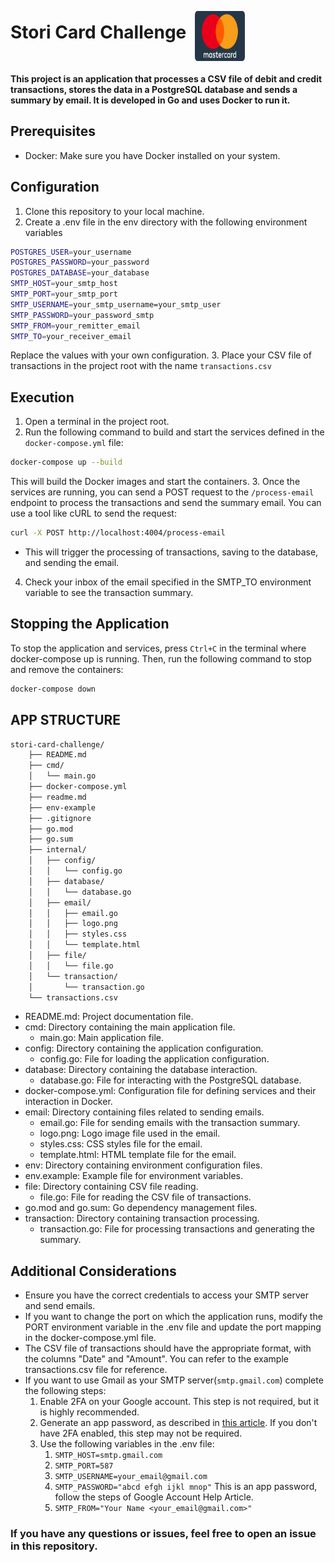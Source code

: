 <div align="left">
  <h1 style="display: inline-block;">Stori Card Challenge</h1>
  <img src="assets/mastercard.svg" alt="Mastercard Logo" width="80" height="80" style="vertical-align: middle; margin-left: 10px;">
</div>

#### This project is an application that processes a CSV file of debit and credit transactions, stores the data in a PostgreSQL database and sends a summary by email. It is developed in Go and uses Docker to run it.

## Prerequisites
* Docker: Make sure you have Docker installed on your system.

## Configuration 
1. Clone this repository to your local machine.
2. Create a .env file in the env directory with the following environment variables
```sh
POSTGRES_USER=your_username
POSTGRES_PASSWORD=your_password
POSTGRES_DATABASE=your_database
SMTP_HOST=your_smtp_host
SMTP_PORT=your_smtp_port
SMTP_USERNAME=your_smtp_username=your_smtp_user
SMTP_PASSWORD=your_password_smtp
SMTP_FROM=your_remitter_email
SMTP_TO=your_receiver_email
```
Replace the values with your own configuration.
3. Place your CSV file of transactions in the project root with the name ``` transactions.csv ```

## Execution
1. Open a terminal in the project root.
2. Run the following command to build and start the services defined in the ``` docker-compose.yml ``` file:
```sh
docker-compose up --build
```
This will build the Docker images and start the containers.
3. Once the services are running, you can send a POST request to the ```/process-email``` endpoint to process the transactions and send the summary email. You can use a tool like cURL to send the request:
```sh
curl -X POST http://localhost:4004/process-email
```
* This will trigger the processing of transactions, saving to the database, and sending the email.
4. Check your inbox of the email specified in the SMTP_TO environment variable to see the transaction summary.

## Stopping the Application
To stop the application and services, press ```Ctrl+C``` in the terminal where docker-compose up is running. Then, run the following command to stop and remove the containers:
```sh
docker-compose down
```

## APP STRUCTURE
```sh
stori-card-challenge/
    ├── README.md
    ├── cmd/
    │   └── main.go
    ├── docker-compose.yml
    ├── readme.md
    ├── env-example
    ├── .gitignore
    ├── go.mod
    ├── go.sum
    ├── internal/
    │   ├── config/
    │   │   └── config.go
    │   ├── database/
    │   │   └── database.go
    │   ├── email/
    │   │   ├── email.go
    │   │   ├── logo.png
    │   │   ├── styles.css
    │   │   └── template.html
    │   ├── file/
    │   │   └── file.go
    │   └── transaction/
    │       └── transaction.go
    └── transactions.csv
```
* README.md: Project documentation file.
* cmd: Directory containing the main application file.
  * main.go: Main application file.
* config: Directory containing the application configuration.
  * config.go: File for loading the application configuration.
* database: Directory containing the database interaction.
  * database.go: File for interacting with the PostgreSQL database.
* docker-compose.yml: Configuration file for defining services and their interaction in Docker.
* email: Directory containing files related to sending emails.
  * email.go: File for sending emails with the transaction summary.
  *  logo.png: Logo image file used in the email.
  *  styles.css: CSS styles file for the email.
  *  template.html: HTML template file for the email.
* env: Directory containing environment configuration files.
* env.example: Example file for environment variables.
* file: Directory containing CSV file reading.
  * file.go: File for reading the CSV file of transactions.
* go.mod and go.sum: Go dependency management files.
* transaction: Directory containing transaction processing.
  * transaction.go: File for processing transactions and generating the summary.

## Additional Considerations
* Ensure you have the correct credentials to access your SMTP server and send emails.
* If you want to change the port on which the application runs, modify the PORT environment variable in the .env file and update the port mapping in the docker-compose.yml file.
* The CSV file of transactions should have the appropriate format, with the columns "Date" and "Amount". You can refer to the example transactions.csv file for reference.
* If you want to use Gmail as your SMTP server(```smtp.gmail.com```) complete the following steps:
  1. Enable 2FA on your Google account. This step is not required, but it is highly recommended.
  2. Generate an app password, as described in [this article](https://support.google.com/accounts/answer/185833). If you don't have 2FA enabled, this step may not be required.
  3. Use the following variables in the .env file:
      1. `SMTP_HOST=smtp.gmail.com`
      2. `SMTP_PORT=587`
      3. `SMTP_USERNAME=your_email@gmail.com`
      4. `SMTP_PASSWORD="abcd efgh ijkl mnop"` This is an app password, follow the steps of Google Account Help Article.
      5. `SMTP_FROM="Your Name <your_email@gmail.com>"`

### If you have any questions or issues, feel free to open an issue in this repository.

